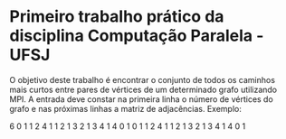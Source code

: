 # Primeiro trabalho prático da disciplina Computação Paralela - UFSJ

O objetivo deste trabalho é encontrar o conjunto de todos os caminhos mais curtos entre pares de vértices de um determinado grafo utilizando MPI. A entrada deve constar na primeira linha o número de vértices do grafo e nas próximas linhas a matriz de adjacências. Exemplo:

6
0 1 1 2 4 1
1 2 1 3 2 1
3 4 1 4 0 1
0 1 1 2 4 1
1 2 1 3 2 1
3 4 1 4 0 1
